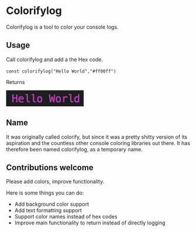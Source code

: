 # Colorifylog

Colorifylog is a tool to color your console logs. 

## Usage

Call colorifylog and add a the Hex code.

`const colorifylog("Hello World","#ff00ff")`

Returns

![color output](./example.png "Example of color output")


## Name

It was originally called colorify, but since it was a pretty shitty version of its aspiration and the countless other console coloring libraries out there. It has therefore been named colorifylog, as a temporary name.

## Contributions welcome

Please add colors, improve functionality.

Here is some things you can do:
* Add background color support
* Add text formatting support
* Support color names instead of hex codes
* Improve main functionality to return instead of directly logging
